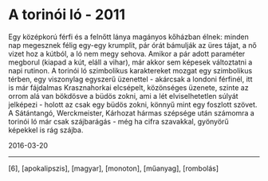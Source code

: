 # A torinói ló - 2011

Egy középkorú férfi és a felnőtt lánya magányos kőházban élnek: minden nap megesznek félig egy-egy krumplit, pár órát bámulják az üres tájat, a nő vizet hoz a kútból, a ló nem megy sehova. Amikor a pár adott paraméter megborul (kiapad a kút, eláll a vihar), már akkor sem képesek változtatni a napi rutinon. A torinói ló szimbolikus karaktereket mozgat egy szimbolikus térben, egy viszonylag egyszerű üzenettel - akárcsak a londoni férfinél, itt is már fájdalmas Krasznahorkai elcsépelt, közönséges üzenete, szinte az orrom alá van bökdösve a büdös zokni, ami a lét elviselhetetlen súlyát jelképezi - holott az csak egy büdös zokni, könnyű mint egy foszlott szövet. A Sátántangó, Werckmeister, Kárhozat hármas szépsége után számomra a torinói ló már csak szájbarágás - még ha cifra szavakkal, gyönyörű képekkel is rág szájba.

2016-03-20 

----

[6], [apokalipszis], [magyar], [monoton], [műanyag], [rombolás]